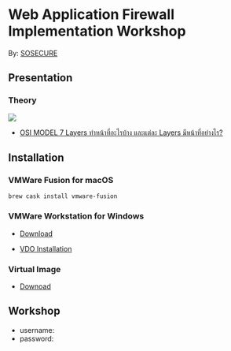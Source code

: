 # Web Application Firewall Implementation Workshop

By: [SOSECURE](https://www.facebook.com/s0secure)

## Presentation

### Theory

![](https://lh3.googleusercontent.com/proxy/254YZFei7cCxFzjRx-RYtYnQKu3FfsYwkl8jHVS4jV4N7glCFq7npMrl4OQISvJ2fQECynoJ1LJszS8H1bMxknkGOsmKfqFOFHpXceChJ5orQrGRmNLJo1iNa43BGf13l-sYBqu3sHjKpgSYtrUUjmhi_qRCvWoS8y1zKK95YvOYf5dkIY8WsJKcTAAfy6eypB-RNUxbbOG3ialcxmuX1Y8=s0-d)
- [OSI MODEL 7 Layers ทำหน้าที่อะไรบ้าง และแต่ละ Layers มีหน้าที่อย่างไร?](https://sites.google.com/site/worawanfies18/phakh-reiyn-thi-2-60/osi-model-7-layers-tha-hnathi-xari-bang-laea-taela-layers-mihna-thi-xyangri)


## Installation

### VMWare Fusion for macOS

```
brew cask install vmware-fusion
```

### VMWare Workstation for Windows

- [Download](https://sosecure-my.sharepoint.com/:u:/g/personal/watcharaphon_wo_sosecure_co_th/EbE1I-naVXpKuhrnTnVcc00BpkokNlYncQfF6foxfVhGmg?e=QiVywd)

- [VDO Installation](https://sosecure-my.sharepoint.com/:u:/g/personal/watcharaphon_wo_sosecure_co_th/EaHpH9vjGTxCt_AWO5R_3J8BHKsgyAN0AdXtEPKxHkm2WQ?e=z0Lc7y)


### Virtual Image

- [Downoad](https://sosecure-my.sharepoint.com/:u:/g/personal/watcharaphon_wo_sosecure_co_th/EX_H50eX4PhJnrNjilV4Ik0BiIbBaNJ6-tHYMP26Y5s9KQ?e=un16JU)

## Workshop

- username:
- password: